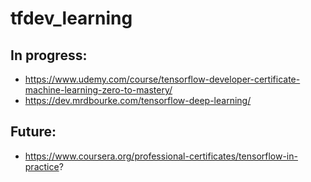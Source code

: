 # tfdev_learning

## In progress: 
* https://www.udemy.com/course/tensorflow-developer-certificate-machine-learning-zero-to-mastery/
* https://dev.mrdbourke.com/tensorflow-deep-learning/

## Future: 
* https://www.coursera.org/professional-certificates/tensorflow-in-practice?

